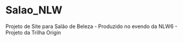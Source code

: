 # Salao_NLW
 Projeto de Site para Salão de Beleza - Produzido no evendo da NLW6 - Projeto da Trilha Origin
